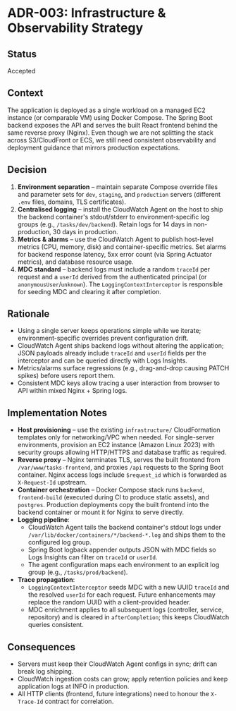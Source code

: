 # ADR-003: Infrastructure & Observability Strategy

## Status
Accepted

## Context

The application is deployed as a single workload on a managed EC2 instance (or comparable VM) using Docker Compose. The Spring Boot backend exposes the API and serves the built React frontend behind the same reverse proxy (Nginx). Even though we are not splitting the stack across S3/CloudFront or ECS, we still need consistent observability and deployment guidance that mirrors production expectations.

## Decision

1. **Environment separation** – maintain separate Compose override files and parameter sets for `dev`, `staging`, and `production` servers (different `.env` files, domains, TLS certificates).
2. **Centralised logging** – install the CloudWatch Agent on the host to ship the backend container's stdout/stderr to environment-specific log groups (e.g., `/tasks/dev/backend`). Retain logs for 14 days in non-production, 30 days in production.
3. **Metrics & alarms** – use the CloudWatch Agent to publish host-level metrics (CPU, memory, disk) and container-specific metrics. Set alarms for backend response latency, 5xx error count (via Spring Actuator metrics), and database resource usage.
4. **MDC standard** – backend logs must include a random `traceId` per request and a `userId` derived from the authenticated principal (or `anonymousUser`/`unknown`). The `LoggingContextInterceptor` is responsible for seeding MDC and clearing it after completion.

## Rationale

- Using a single server keeps operations simple while we iterate; environment-specific overrides prevent configuration drift.
- CloudWatch Agent ships backend logs without altering the application; JSON payloads already include `traceId` and `userId` fields per the interceptor and can be queried directly with Logs Insights.
- Metrics/alarms surface regressions (e.g., drag-and-drop causing PATCH spikes) before users report them.
- Consistent MDC keys allow tracing a user interaction from browser to API within mixed Nginx + Spring logs.

## Implementation Notes

- **Host provisioning** – use the existing `infrastructure/` CloudFormation templates only for networking/VPC when needed. For single-server environments, provision an EC2 instance (Amazon Linux 2023) with security groups allowing HTTP/HTTPS and database traffic as required.
- **Reverse proxy** – Nginx terminates TLS, serves the built frontend from `/var/www/tasks-frontend`, and proxies `/api` requests to the Spring Boot container. Nginx access logs include `$request_id` which is forwarded as `X-Request-Id` upstream.
- **Container orchestration** – Docker Compose stack runs `backend`, `frontend-build` (executed during CI to produce static assets), and `postgres`. Production deployments copy the built frontend into the backend container or mount it for Nginx to serve directly.
- **Logging pipeline**:
  - CloudWatch Agent tails the backend container's stdout logs under `/var/lib/docker/containers/*/backend-*.log` and ships them to the configured log group.
  - Spring Boot logback appender outputs JSON with MDC fields so Logs Insights can filter on `traceId` or `userId`.
  - The agent configuration maps each environment to an explicit log group (e.g., `/tasks/prod/backend`).
- **Trace propagation**:
  - `LoggingContextInterceptor` seeds MDC with a new UUID `traceId` and the resolved `userId` for each request. Future enhancements may replace the random UUID with a client-provided header.
  - MDC enrichment applies to all subsequent logs (controller, service, repository) and is cleared in `afterCompletion`; this keeps CloudWatch queries consistent.

## Consequences

- Servers must keep their CloudWatch Agent configs in sync; drift can break log shipping.
- CloudWatch ingestion costs can grow; apply retention policies and keep application logs at INFO in production.
- All HTTP clients (frontend, future integrations) need to honour the `X-Trace-Id` contract for correlation.

